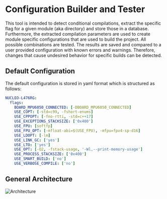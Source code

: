 # Configuration Builder and Tester
This tool is intended to detect conditional compilations, extract the specific flag
for a given module (aka directory) and store those in a database.
Furthermore, the extracted compilation parameters are used to create module specific configurations that
are used to build the project.
All possible combinations are tested. The results are saved and compared to a user provided configuration with
known errors and warnings.
Therefore, changes that cause undesired behavior for specific builds can be detected.

## Default Configuration
The default configuration is stored in yaml format which is structured as follows:
```yaml
NUCLEO-L476RG:
  flags:
    BOARD_MPU6050_CONNECTED: [-DBOARD_MPU6050_CONNECTED]
    USE_COPT: [-std=c99, -fshort-enums]
    USE_CPPOPT: [-fno-rtti, -std=c++17]
    USE_EXCEPTIONS_STACKSIZE: ['0x400']
    USE_FPU: [softfp]
    USE_FPU_OPT: [-mfloat-abi=$(USE_FPU), -mfpu=fpv4-sp-d16]
    USE_LDOPT: [-lm]
    USE_LINK_GC: ['yes']
    USE_LTO: ['yes']
    USE_OPT: [-O2, -fstack-usage, '-Wl,--print-memory-usage']
    USE_PROCESS_STACKSIZE: ['0x400']
    USE_SMART_BUILD: ['no']
    USE_VERBOSE_COMPILE: ['no']
```

## General Architecture
<img src="assets/architecture.png"
     alt="Architecture"
     style="float: left; margin-right: 10px;" />

<!-- ## Search Module -->
<!-- ## Configuration Module -->
<!-- ## AutoCompile Module -->
<!-- ## Reporter Module -->
<!-- ## CLI -->

